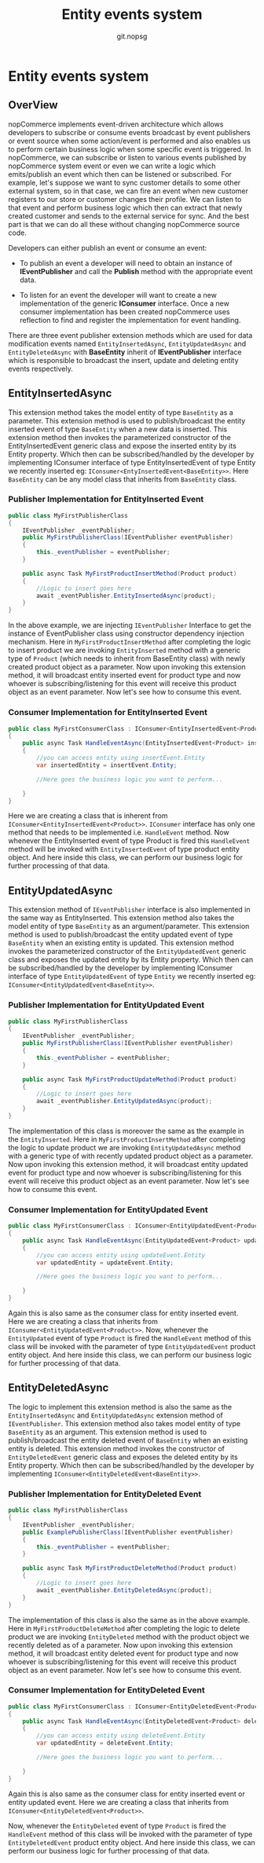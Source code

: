 ﻿---
title: Entity events system
uid: en/developer/design/entity-events-system
author: git.nopsg
contributors: git.nopsg, git.DmitriyKulagin
---

# Entity events system

## OverView

nopCommerce implements event-driven architecture which allows developers to subscribe or consume events broadcast by event publishers or event source when some action/event is performed and also enables us to perform certain business logic when some specific event is triggered. In nopCommerce, we can subscribe or listen to various events published by nopCommerce system event or even we can write a logic which emits/publish an event which then can be listened or subscribed. For example, let's suppose we want to sync customer details to some other external system, so in that case, we can fire an event when new customer registers to our store or customer changes their profile. We can listen to that event and perform business logic which then can extract that newly created customer and sends to the external service for sync. And the best part is that we can do all these without changing nopCommerce source code.

Developers can either publish an event or consume an event:

- To publish an event a developer will need to obtain an instance of **IEventPublisher** and call the **Publish** method with the appropriate event data.

- To listen for an event the developer will want to create a new implementation of the generic **IConsumer** interface. Once a new consumer implementation has been created nopCommerce uses reflection to find and register the implementation for event handling.

There are three event publisher extension methods which are used for data modification events named `EntityInsertedAsync`, `EntityUpdatedAsync` and `EntityDeletedAsync` with **BaseEntity** inherit of **IEventPublisher** interface which is responsible to broadcast the insert, update and deleting entity events respectively.

## EntityInsertedAsync

This extension method takes the model entity of type `BaseEntity` as a parameter. This extension method is used to publish/broadcast the entity inserted event of type `BaseEntity` when a new data is inserted. This extension method then invokes the parameterized constructor of the EntityInsertedEvent generic class and expose the inserted entity by its Entity property. Which then can be subscribed/handled by the developer by implementing IConsumer interface of type EntityInsertedEvent of type Entity we recently inserted eg: `IConsumer<EntyInsertedEvent<BaseEntity>>`. Here `BaseEntity` can be any model class that inherits from `BaseEntity` class.

### Publisher Implementation for EntityInserted Event

```cs
public class MyFirstPublisherClass
{
    IEventPublisher _eventPublisher;
    public MyFirstPublisherClass(IEventPublisher eventPublisher)
    {
        this._eventPublisher = eventPublisher;
    }

    public async Task MyFirstProductInsertMethod(Product product)
    {
        //Logic to insert goes here
        await _eventPublisher.EntityInsertedAsync(product);
    }
}
```

In the above example, we are injecting `IEventPublisher` Interface to get the instance of EventPublisher class using constructor dependency injection mechanism. Here in `MyFirstProductInsertMethod` after completing the logic to insert product we are invoking `EntityInserted` method with a generic type of `Product` (which needs to inherit from BaseEntity class) with newly created product object as a parameter. Now upon invoking this extension method, it will broadcast entity inserted event for product type and now whoever is subscribing/listening for this event will receive this product object as an event parameter. Now let's see how to consume this event.

### Consumer Implementation for EntityInserted Event

```cs
public class MyFirstConsumerClass : IConsumer<EntityInsertedEvent<Product>>
{
    public async Task HandleEventAsync(EntityInsertedEvent<Product> insertEvent)
    {
        //you can access entity using insertEvent.Entity
        var insertedEntity = insertEvent.Entity;

        //Here goes the business logic you want to perform...

    }
}
```

Here we are creating a class that is inherent from `IConsumer<EntityInsertedEvent<Product>>`. `IConsumer` interface has only one method that needs to be implemented i.e. `HandleEvent` method. Now whenever the EntityInserted event of type Product is fired this `HandleEvent` method will be invoked with `EntityInsertedEvent` of type product entity object. And here inside this class, we can perform our business logic for further processing of that data.

## EntityUpdatedAsync

This extension method of `IEventPublisher` interface is also implemented in the same way as EntityInserted.  This extension method also takes the model entity of type `BaseEntity` as an argument/parameter. This extension method is used to publish/broadcast the entity updated event of type `BaseEntity` when an existing entity is updated. This extension method invokes the parameterized constructor of the `EntityUpdatedEvent` generic class and exposes the updated entity by its Entity property. Which then can be subscribed/handled by the developer by implementing IConsumer interface of type `EntityUpdatedEvent` of type `Entity` we recently inserted eg: `IConsumer<EntityUpdatedEvent<BaseEntity>>`.

### Publisher Implementation for EntityUpdated Event

```cs
public class MyFirstPublisherClass
{
    IEventPublisher _eventPublisher;
    public MyFirstPublisherClass(IEventPublisher eventPublisher)
    {
        this._eventPublisher = eventPublisher;
    }

    public async Task MyFirstProductUpdateMethod(Product product)
    {
        //Logic to insert goes here
        await _eventPublisher.EntityUpdatedAsync(product);
    }
}
```

The implementation of this class is moreover the same as the example in the `EntityInserted`. Here in `MyFirstProductInsertMethod` after completing the logic to update product we are invoking `EntityUpdatedAsync` method with a generic type of with recently updated product object as a parameter. Now upon invoking this extension method, it will broadcast entity updated event for product type and now whoever is subscribing/listening for this event will receive this product object as an event parameter. Now let's see how to consume this event.

### Consumer Implementation for EntityUpdated Event

```cs
public class MyFirstConsumerClass : IConsumer<EntityUpdatedEvent<Product>>
{
    public async Task HandleEventAsync(EntityUpdatedEvent<Product> updateEvent)
    {
        //you can access entity using updateEvent.Entity
        var updatedEntity = updateEvent.Entity;

        //Here goes the business logic you want to perform...

    }
}
```

Again this is also same as the consumer class for entity inserted event. Here we are creating a class that inherits from `IConsumer<EntityUpdatedEvent<Product>>`. Now, whenever the `EntityUpdated` event of type `Product` is fired the `HandleEvent` method of this class will be invoked with the parameter of type `EntityUpdatedEvent` product entity object. And here inside this class, we can perform our business logic for further processing of that data.

## EntityDeletedAsync

The logic to implement this extension method is also the same as the `EntityInsertedAsync` and `EntityUpdatedAsync` extension method of `IEventPublisher`. This extension method also takes model entity of type `BaseEntity` as an argument. This extension method is used to publish/broadcast the entity deleted event of `BaseEntity` when an existing entity is deleted. This extension method invokes the constructor of `EntityDeletedEvent` generic class and exposes the deleted entity by its Entity property. Which then can be subscribed/handled by the developer by implementing `IConsumer<EntityDeletedEvent<BaseEntity>>`.

### Publisher Implementation for EntityDeleted Event

```cs
public class MyFirstPublisherClass
{
    IEventPublisher _eventPublisher;
    public ExamplePublisherClass(IEventPublisher eventPublisher)
    {
        this._eventPublisher = eventPublisher;
    }

    public async Task MyFirstProductDeleteMethod(Product product)
    {
        //Logic to insert goes here
        await _eventPublisher.EntityDeletedAsync(product);
    }
}
```

The implementation of this class is also the same as in the above example. Here in `MyFirstProductDeleteMethod` after completing the logic to delete product we are invoking `EntityDeleted` method with the product object we recently deleted as of a parameter. Now upon invoking this extension method, it will broadcast entity deleted event for product type and now whoever is subscribing/listening for this event will receive this product object as an event parameter. Now let's see how to consume this event.

### Consumer Implementation for EntityDeleted Event

```cs
public class MyFirstConsumerClass : IConsumer<EntityDeletedEvent<Product>>
{
    public async Task HandleEventAsync(EntityDeletedEvent<Product> deleteEvent)
    {
        //you can access entity using deleteEvent.Entity
        var updatedEntity = deleteEvent.Entity;

        //Here goes the business logic you want to perform...

    }
}
```

Again this is also same as the consumer class for entity inserted event or entity updated event. Here we are creating a class that inherits from `IConsumer<EntityDeletedEvent<Product>>`.

Now, whenever the `EntityDeleted` event of type `Product` is fired the `HandleEvent` method of this class will be invoked with the parameter of type `EntityDeletedEvent` product entity object. And here inside this class, we can perform our business logic for further processing of that data.
